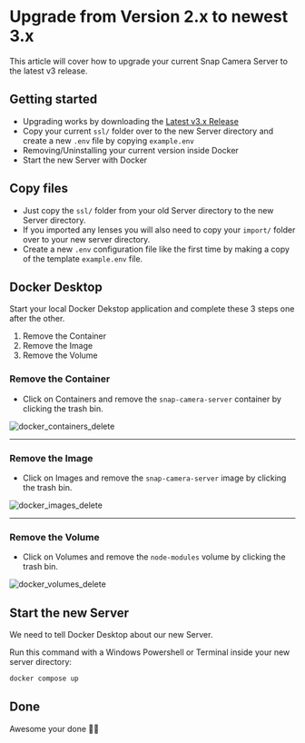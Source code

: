 # Upgrade from Version 2.x to newest 3.x
This article will cover how to upgrade your current Snap Camera Server to the latest v3 release.

## Getting started
* Upgrading works by downloading the [Latest v3.x Release](https://github.com/ptrumpis/snap-camera-server/releases/latest)
* Copy your current `ssl/` folder over to the new Server directory and create a new `.env` file by copying `example.env`
* Removing/Uninstalling your current version inside Docker
* Start the new Server with Docker

## Copy files
* Just copy the `ssl/` folder from your old Server directory to the new Server directory.
* If you imported any lenses you will also need to copy your `import/` folder over to your new server directory.
* Create a new `.env` configuration file like the first time by making a copy of the template `example.env` file.

## Docker Desktop
Start your local Docker Dekstop application and complete these 3 steps one after the other.

1. Remove the Container
2. Remove the Image
3. Remove the Volume

### Remove the Container
* Click on Containers and remove the `snap-camera-server` container by clicking the trash bin.

![docker_containers_delete](https://user-images.githubusercontent.com/116500225/222521467-1875b4c5-d05a-4506-8c54-be705ced6f5a.PNG)

---

### Remove the Image
* Click on Images and remove the `snap-camera-server` image by clicking the trash bin.

![docker_images_delete](https://user-images.githubusercontent.com/116500225/222521469-7f20e5bd-b963-4dbb-b583-461531de809e.PNG)

---

### Remove the Volume
* Click on Volumes and remove the `node-modules` volume by clicking the trash bin.

![docker_volumes_delete](https://user-images.githubusercontent.com/116500225/222521462-31096aec-9db2-4c9c-a61f-fc8ea2fe2fee.PNG)

## Start the new Server
We need to tell Docker Desktop about our new Server.

Run this command with a Windows Powershell or Terminal inside your new server directory:
```bash
docker compose up
```

## Done
Awesome your done 🥳🎉
